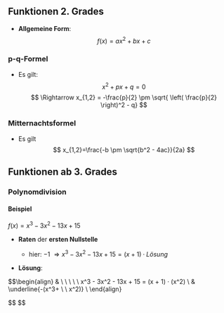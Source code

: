 ## Funktionen 2. Grades

- **Allgemeine Form**:
$$
f(x)=ax^2+bx+c
$$
### p-q-Formel

- Es gilt:
$$
x^2+px+q=0
$$
$$
\Rightarrow x_{1,2} = -\frac{p}{2} \pm \sqrt{ \left( \frac{p}{2} \right)^2 - q}
$$
### Mitternachtsformel
- Es gilt
$$
x_{1,2}=\frac{-b \pm \sqrt{b^2 - 4ac}}{2a}
$$

## Funktionen ab 3. Grades

### Polynomdivision

#### Beispiel

$f(x)= x^3 - 3x^2 - 13x + 15$
- **Raten** der **ersten Nullstelle**
	- hier: $-1$
		$\Rightarrow x^3 - 3x^2 -13x + 15 = (x + 1) · Lösung$

- **Lösung**:

$$\begin{align}
& \ \ \ \ \ x^3 - 3x^2 - 13x + 15 = (x + 1) · (x^2)  \\
& \underline{-(x^3+ \ \ x^2)} \\
\end{align}

$$
$\$
